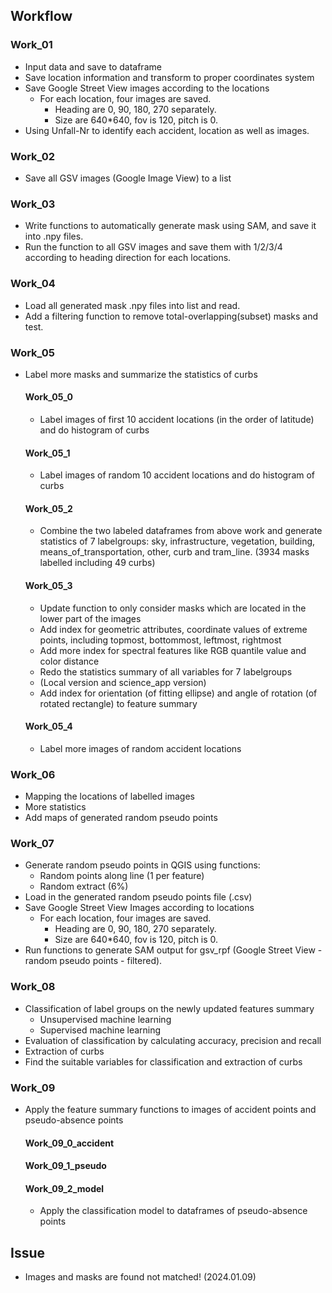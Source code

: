 ## Workflow

### Work_01
- Input data and save to dataframe
- Save location information and transform to proper coordinates system
- Save Google Street View images according to the locations
  - For each location, four images are saved.
    - Heading are 0, 90, 180, 270 separately.
    - Size are 640*640, fov is 120, pitch is 0.
- Using Unfall-Nr to identify each accident, location as well as images.

### Work_02
- Save all GSV images (Google Image View) to a list

### Work_03
- Write functions to automatically generate mask using SAM, and save it into .npy files.
- Run the function to all GSV images and save them with 1/2/3/4 according to heading direction for each locations.

### Work_04
- Load all generated mask .npy files into list and read.
- Add a filtering function to remove total-overlapping(subset) masks and test.

### Work_05
- Label more masks and summarize the statistics of curbs
  #### Work_05_0
    - Label images of first 10 accident locations (in the order of latitude) and do histogram of curbs
  #### Work_05_1
    - Label images of random 10 accident locations and do histogram of curbs
  #### Work_05_2
    - Combine the two labeled dataframes from above work and generate statistics of 7 labelgroups: sky, infrastructure, vegetation, building, means_of_transportation, other, curb and tram_line. (3934 masks labelled including 49 curbs)
  #### Work_05_3
    - Update function to only consider masks which are located in the lower part of the images
    - Add index for geometric attributes, coordinate values of extreme points, including topmost, bottommost, leftmost, rightmost
    - Add more index for spectral features like RGB quantile value and color distance
    - Redo the statistics summary of all variables for 7 labelgroups
    - (Local version and science_app version)
    - Add index for orientation (of fitting ellipse) and angle of rotation (of rotated rectangle) to feature summary
  #### Work_05_4
    - Label more images of random accident locations
      
### Work_06
- Mapping the locations of labelled images
- More statistics
- Add maps of generated random pseudo points

### Work_07
- Generate random pseudo points in QGIS using functions:
  - Random points along line (1 per feature)
  - Random extract (6%)
- Load in the generated random pseudo points file (.csv)
- Save Google Street View Images according to locations
  - For each location, four images are saved.
    - Heading are 0, 90, 180, 270 separately.
    - Size are 640*640, fov is 120, pitch is 0.
- Run functions to generate SAM output for gsv_rpf (Google Street View - random pseudo points - filtered).

### Work_08
- Classification of label groups on the newly updated features summary
  - Unsupervised machine learning
  - Supervised machine learning
- Evaluation of classification by calculating accuracy, precision and recall
- Extraction of curbs
- Find the suitable variables for classification and extraction of curbs

### Work_09
- Apply the feature summary functions to images of accident points and pseudo-absence points
  #### Work_09_0_accident
  #### Work_09_1_pseudo
  #### Work_09_2_model
    - Apply the classification model to dataframes of pseudo-absence points

## Issue
- Images and masks are found not matched! (2024.01.09)   <Solved>
